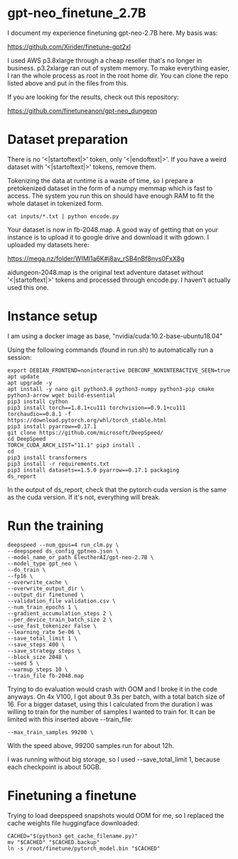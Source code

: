 # gpt-neo_finetune_2.7B

I document my experience finetuning gpt-neo-2.7B here. My basis was:

https://github.com/Xirider/finetune-gpt2xl

I used AWS p3.8xlarge through a cheap reseller that's no longer in business. p3.2xlarge	ran out of system memory. To make everything easier, I ran the whole process as root in the root home dir. You can clone the repo listed above and put in the files from this.

If you are looking for the results, check out this repository:

https://github.com/finetuneanon/gpt-neo_dungeon

# Dataset preparation

There is no '<|startoftext|>' token, only '<|endoftext|>'. If you have a weird dataset with '<|startoftext|>' tokens, remove them.

Tokenizing the data at runtime is a waste of time, so I prepare a pretokenized dataset in the form of a numpy memmap which is fast to access. The system you run this on should have enough RAM to fit the whole dataset in tokenized form.

```
cat inputs/*.txt | python encode.py
```

Your dataset is now in fb-2048.map. A good way of getting that on your instance is to upload it to google drive and download it with gdown. I uploaded my datasets here:

https://mega.nz/folder/WIMl1a6K#j8av_rSB4nBf8nys0FxX8g

aidungeon-2048.map is the original text adventure dataset without '<|startoftext|>' tokens and processed through encode.py. I haven't actually used this one.

# Instance setup

I am using a docker image as base, "nvidia/cuda:10.2-base-ubuntu18.04"

Using the following commands (found in run.sh) to automatically run a session:


```
export DEBIAN_FRONTEND=noninteractive DEBCONF_NONINTERACTIVE_SEEN=true
apt update
apt upgrade -y
apt install -y nano git python3.8 python3-numpy python3-pip cmake python3-arrow wget build-essential
pip3 install cython
pip3 install torch==1.8.1+cu111 torchvision==0.9.1+cu111 torchaudio==0.8.1 -f https://download.pytorch.org/whl/torch_stable.html
pip3 install pyarrow==0.17.1
git clone https://github.com/microsoft/DeepSpeed/
cd DeepSpeed
TORCH_CUDA_ARCH_LIST="11.1" pip3 install .
cd
pip3 install transformers
pip3 install -r requirements.txt
pip3 install datasets==1.5.0 pyarrow==0.17.1 packaging
ds_report
```

In the output of ds_report, check that the pytorch cuda version is the same as the cuda version. If it's not, everything will break.

# Run the training

```
deepspeed --num_gpus=4 run_clm.py \
--deepspeed ds_config_gptneo.json \
--model_name_or_path EleutherAI/gpt-neo-2.7B \
--model_type gpt_neo \
--do_train \
--fp16 \
--overwrite_cache \
--overwrite_output_dir \
--output_dir finetuned \
--validation_file validation.csv \
--num_train_epochs 1 \
--gradient_accumulation_steps 2 \
--per_device_train_batch_size 2 \
--use_fast_tokenizer False \
--learning_rate 5e-06 \
--save_total_limit 1 \
--save_steps 400 \
--save_strategy steps \
--block_size 2048 \
--seed 5 \
--warmup_steps 10 \
--train_file fb-2048.map
```

Trying to do evaluation would crash with OOM and I broke it in the code anyways. On 4x V100, I got about 9.3s per batch, with a total batch size of 16. For a bigger dataset, using this I calculated from the duration I was willing to train for the number of samples I wanted to train for. It can be limited with this inserted above --train_file:

```
--max_train_samples 99200 \
```

With the speed above, 99200 samples run for about 12h.

I was running without big storage, so I used --save_total_limit 1, because each checkpoint is about 50GB.


# Finetuning a finetune

Trying to load deepspeed snapshots would OOM for me, so I replaced the cache weights file huggingface downloaded:

```
CACHED="$(python3 get_cache_filename.py)"
mv "$CACHED" "$CACHED.backup"
ln -s /root/finetune/pytorch_model.bin "$CACHED"
```
